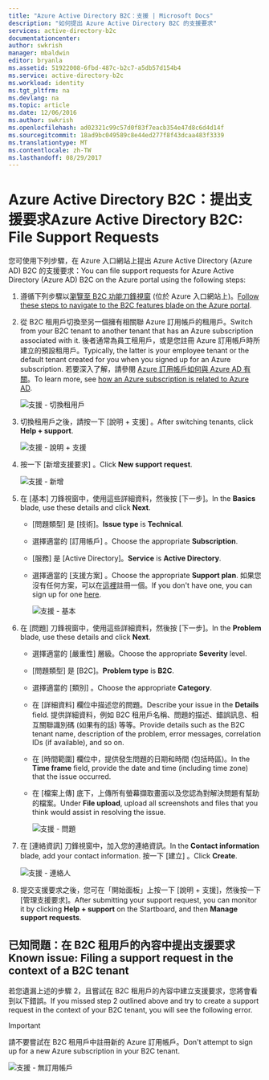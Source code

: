 ```yaml
---
title: "Azure Active Directory B2C：支援 | Microsoft Docs"
description: "如何提出 Azure Active Directory B2C 的支援要求"
services: active-directory-b2c
documentationcenter: 
author: swkrish
manager: mbaldwin
editor: bryanla
ms.assetid: 51922008-6fbd-487c-b2c7-a5db57d154b4
ms.service: active-directory-b2c
ms.workload: identity
ms.tgt_pltfrm: na
ms.devlang: na
ms.topic: article
ms.date: 12/06/2016
ms.author: swkrish
ms.openlocfilehash: ad02321c99c57d0f83f7eacb354e47d8c6d4d14f
ms.sourcegitcommit: 18ad9bc049589c8e44ed277f8f43dcaa483f3339
ms.translationtype: MT
ms.contentlocale: zh-TW
ms.lasthandoff: 08/29/2017
---
```

# <a name="azure-active-directory-b2c-file-support-requests"></a><span data-ttu-id="1e146-103">Azure Active Directory B2C：提出支援要求</span><span class="sxs-lookup"><span data-stu-id="1e146-103">Azure Active Directory B2C: File Support Requests</span></span>
<span data-ttu-id="1e146-104">您可使用下列步驟，在 Azure 入口網站上提出 Azure Active Directory (Azure AD) B2C 的支援要求：</span><span class="sxs-lookup"><span data-stu-id="1e146-104">You can file support requests for Azure Active Directory (Azure AD) B2C on the Azure portal using the following steps:</span></span>

1. <span data-ttu-id="1e146-105">遵循下列步驟以[瀏覽至 B2C 功能刀鋒視窗](active-directory-b2c-app-registration.md#navigate-to-b2c-settings) (位於 Azure 入口網站上)。</span><span class="sxs-lookup"><span data-stu-id="1e146-105">[Follow these steps to navigate to the B2C features blade on the Azure portal](active-directory-b2c-app-registration.md#navigate-to-b2c-settings).</span></span>
2. <span data-ttu-id="1e146-106">從 B2C 租用戶切換至另一個擁有相關聯 Azure 訂用帳戶的租用戶。</span><span class="sxs-lookup"><span data-stu-id="1e146-106">Switch from your B2C tenant to another tenant that has an Azure subscription associated with it.</span></span> <span data-ttu-id="1e146-107">後者通常為員工租用戶，或是您註冊 Azure 訂用帳戶時所建立的預設租用戶。</span><span class="sxs-lookup"><span data-stu-id="1e146-107">Typically, the latter is your employee tenant or the default tenant created for you when you signed up for an Azure subscription.</span></span> <span data-ttu-id="1e146-108">若要深入了解，請參閱 [Azure 訂用帳戶如何與 Azure AD 有關](../active-directory/active-directory-how-subscriptions-associated-directory.md)。</span><span class="sxs-lookup"><span data-stu-id="1e146-108">To learn more, see [how an Azure subscription is related to Azure AD](../active-directory/active-directory-how-subscriptions-associated-directory.md).</span></span>
   
    ![支援 - 切換租用戶](./media/active-directory-b2c-support/support-switch-dir.png)
3. <span data-ttu-id="1e146-110">切換租用戶之後，請按一下 [說明 + 支援] 。</span><span class="sxs-lookup"><span data-stu-id="1e146-110">After switching tenants, click **Help + support**.</span></span>
   
    ![支援 - 說明 + 支援](./media/active-directory-b2c-support/support-support.png)
4. <span data-ttu-id="1e146-112">按一下 [新增支援要求] 。</span><span class="sxs-lookup"><span data-stu-id="1e146-112">Click **New support request**.</span></span>
   
    ![支援 - 新增](./media/active-directory-b2c-support/support-new.png)
5. <span data-ttu-id="1e146-114">在 [基本] 刀鋒視窗中，使用這些詳細資料，然後按 [下一步]。</span><span class="sxs-lookup"><span data-stu-id="1e146-114">In the **Basics** blade, use these details and click **Next**.</span></span>
   
   * <span data-ttu-id="1e146-115">[問題類型] 是 [技術]。</span><span class="sxs-lookup"><span data-stu-id="1e146-115">**Issue type** is **Technical**.</span></span>
   * <span data-ttu-id="1e146-116">選擇適當的 [訂用帳戶] 。</span><span class="sxs-lookup"><span data-stu-id="1e146-116">Choose the appropriate **Subscription**.</span></span>
   * <span data-ttu-id="1e146-117">[服務] 是 [Active Directory]。</span><span class="sxs-lookup"><span data-stu-id="1e146-117">**Service** is **Active Directory**.</span></span>
   * <span data-ttu-id="1e146-118">選擇適當的 [支援方案] 。</span><span class="sxs-lookup"><span data-stu-id="1e146-118">Choose the appropriate **Support plan**.</span></span> <span data-ttu-id="1e146-119">如果您沒有任何方案，可以在[這裡](https://azure.microsoft.com/en-us/support/plans/)註冊一個。</span><span class="sxs-lookup"><span data-stu-id="1e146-119">If you don't have one, you can sign up for one [here](https://azure.microsoft.com/en-us/support/plans/).</span></span>
     
     ![支援 - 基本](./media/active-directory-b2c-support/support-basics.png)
6. <span data-ttu-id="1e146-121">在 [問題] 刀鋒視窗中，使用這些詳細資料，然後按 [下一步]。</span><span class="sxs-lookup"><span data-stu-id="1e146-121">In the **Problem** blade, use these details and click **Next**.</span></span>
   
   * <span data-ttu-id="1e146-122">選擇適當的 [嚴重性]  層級。</span><span class="sxs-lookup"><span data-stu-id="1e146-122">Choose the appropriate **Severity** level.</span></span>
   * <span data-ttu-id="1e146-123">[問題類型] 是 [B2C]。</span><span class="sxs-lookup"><span data-stu-id="1e146-123">**Problem type** is **B2C**.</span></span>
   * <span data-ttu-id="1e146-124">選擇適當的 [類別] 。</span><span class="sxs-lookup"><span data-stu-id="1e146-124">Choose the appropriate **Category**.</span></span>
   * <span data-ttu-id="1e146-125">在 [詳細資料]  欄位中描述您的問題。</span><span class="sxs-lookup"><span data-stu-id="1e146-125">Describe your issue in the **Details** field.</span></span> <span data-ttu-id="1e146-126">提供詳細資料，例如 B2C 租用戶名稱、問題的描述、錯誤訊息、相互關聯識別碼 (如果有的話) 等等。</span><span class="sxs-lookup"><span data-stu-id="1e146-126">Provide details such as the B2C tenant name, description of the problem, error messages, correlation IDs (if available), and so on.</span></span>
   * <span data-ttu-id="1e146-127">在 [時間範圍]  欄位中，提供發生問題的日期和時間 (包括時區)。</span><span class="sxs-lookup"><span data-stu-id="1e146-127">In the **Time frame** field, provide the date and time (including time zone) that the issue occurred.</span></span>
   * <span data-ttu-id="1e146-128">在 [檔案上傳] 底下，上傳所有螢幕擷取畫面以及您認為對解決問題有幫助的檔案。</span><span class="sxs-lookup"><span data-stu-id="1e146-128">Under **File upload**, upload all screenshots and files that you think would assist in resolving the issue.</span></span>
     
     ![支援 - 問題](./media/active-directory-b2c-support/support-problem.png)
7. <span data-ttu-id="1e146-130">在 [連絡資訊]  刀鋒視窗中，加入您的連絡資訊。</span><span class="sxs-lookup"><span data-stu-id="1e146-130">In the **Contact information** blade, add your contact information.</span></span> <span data-ttu-id="1e146-131">按一下 [建立] 。</span><span class="sxs-lookup"><span data-stu-id="1e146-131">Click **Create**.</span></span>
   
    ![支援 - 連絡人](./media/active-directory-b2c-support/support-contact.png)
8. <span data-ttu-id="1e146-133">提交支援要求之後，您可在「開始面板」上按一下 [說明 + 支援]，然後按一下 [管理支援要求]。</span><span class="sxs-lookup"><span data-stu-id="1e146-133">After submitting your support request, you can monitor it by clicking **Help + support** on the Startboard, and then **Manage support requests**.</span></span>

## <a name="known-issue-filing-a-support-request-in-the-context-of-a-b2c-tenant"></a><span data-ttu-id="1e146-134">已知問題：在 B2C 租用戶的內容中提出支援要求</span><span class="sxs-lookup"><span data-stu-id="1e146-134">Known issue: Filing a support request in the context of a B2C tenant</span></span>
<span data-ttu-id="1e146-135">若您遺漏上述的步驟 2，且嘗試在 B2C 租用戶的內容中建立支援要求，您將會看到以下錯誤。</span><span class="sxs-lookup"><span data-stu-id="1e146-135">If you missed step 2 outlined above and try to create a support request in the context of your B2C tenant, you will see the following error.</span></span>

> [!IMPORTANT]
> <span data-ttu-id="1e146-136">請不要嘗試在 B2C 租用戶中註冊新的 Azure 訂用帳戶。</span><span class="sxs-lookup"><span data-stu-id="1e146-136">Don't attempt to sign up for a new Azure subscription in your B2C tenant.</span></span>  
> 
> 

![支援 - 無訂用帳戶](./media/active-directory-b2c-support/support-no-sub.png)

